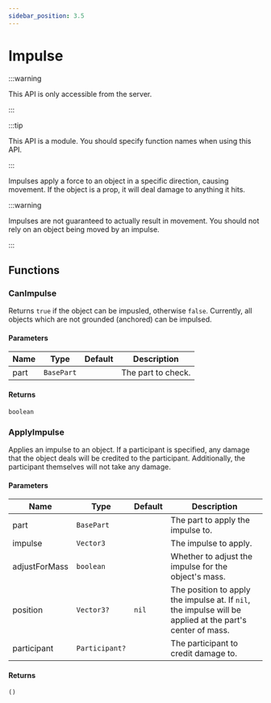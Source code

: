 ```yaml
---
sidebar_position: 3.5
---
```


# Impulse

:::warning

This API is only accessible from the server.

:::

:::tip

This API is a module. You should specify function names when using this API.

:::

Impulses apply a force to an object in a specific direction, causing movement. If the object is a prop, it will deal damage to anything it hits.

:::warning

Impulses are not guaranteed to actually result in movement. You should not rely on an object being moved by an impulse.

:::

## Functions

### CanImpulse

Returns `true` if the object can be impusled, otherwise `false`. Currently, all objects which are not grounded (anchored) can be impulsed.

#### Parameters

| Name | Type | Default | Description |
| --- | --- | --- | --- |
| part | `BasePart` | | The part to check. |

#### Returns

`boolean`

### ApplyImpulse

Applies an impulse to an object. If a participant is specified, any damage that the object deals will be credited to the participant. Additionally, the participant themselves will not take any damage.

#### Parameters

| Name | Type | Default | Description |
| --- | --- | --- | --- |
| part | `BasePart` | | The part to apply the impulse to. |
| impulse | `Vector3` | | The impulse to apply. |
| adjustForMass | `boolean` | | Whether to adjust the impulse for the object's mass. |
| position | `Vector3?` | `nil` | The position to apply the impulse at. If `nil`, the impulse will be applied at the part's center of mass. |
| participant | `Participant?` | | The participant to credit damage to. |

#### Returns

`()`